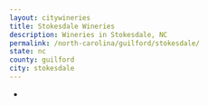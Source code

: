 ```yaml
---
layout: citywineries
title: Stokesdale Wineries
description: Wineries in Stokesdale, NC
permalink: /north-carolina/guilford/stokesdale/
state: nc
county: guilford
city: stokesdale
---
```

-

